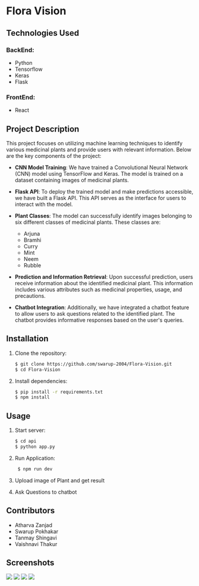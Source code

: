 # Flora Vision

## Technologies Used

### BackEnd:
- Python
- Tensorflow
- Keras
- Flask

### FrontEnd:
- React

## Project Description

This project focuses on utilizing machine learning techniques to identify various medicinal plants and provide users with relevant information. Below are the key components of the project:

- **CNN Model Training**: We have trained a Convolutional Neural Network (CNN) model using TensorFlow and Keras. The model is trained on a dataset containing images of medicinal plants.

- **Flask API**: To deploy the trained model and make predictions accessible, we have built a Flask API. This API serves as the interface for users to interact with the model.

- **Plant Classes**: The model can successfully identify images belonging to six different classes of medicinal plants. These classes are:
  - Arjuna
  - Bramhi
  - Curry
  - Mint
  - Neem
  - Rubble

- **Prediction and Information Retrieval**: Upon successful prediction, users receive information about the identified medicinal plant. This information includes various attributes such as medicinal properties, usage, and precautions.

- **Chatbot Integration**: Additionally, we have integrated a chatbot feature to allow users to ask questions related to the identified plant. The chatbot provides informative responses based on the user's queries.

## Installation

1. Clone the repository:

    ```bash
    $ git clone https://github.com/swarup-2004/Flora-Vision.git
    $ cd Flora-Vision
   ```
    
3. Install dependencies:

    ```bash
    $ pip install -r requirements.txt
    $ npm install
    ```
    
## Usage
1. Start server:

    ```bash
    $ cd api
    $ python app.py
    ```
    
2. Run Application:

   ```bash
    $ npm run dev
    ```


3. Upload image of Plant and get result
4. Ask Questions to chatbot

## Contributors

- Atharva Zanjad
- Swarup Pokhakar
- Tanmay Shingavi
- Vaishnavi Thakur

## Screenshots

<img src="Screenshot 2024-06-23 160146.png">
<img src="Screenshot 2024-06-23 160246.png">
<img src="Screenshot 2024-06-23 160314.png">
<img src="Screenshot 2024-06-23 160349.png">
